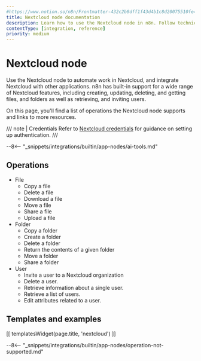 ```yaml
---
#https://www.notion.so/n8n/Frontmatter-432c2b8dff1f43d4b1c8d20075510fe4
title: Nextcloud node documentation
description: Learn how to use the Nextcloud node in n8n. Follow technical documentation to integrate Nextcloud node into your workflows.
contentType: [integration, reference]
priority: medium
---
```


# Nextcloud node

Use the Nextcloud node to automate work in Nextcloud, and integrate Nextcloud with other applications. n8n has built-in support for a wide range of Nextcloud features, including creating, updating, deleting, and getting files, and folders as well as retrieving, and inviting users. 

On this page, you'll find a list of operations the Nextcloud node supports and links to more resources.

/// note | Credentials
Refer to [Nextcloud credentials](/integrations/builtin/credentials/nextcloud.md) for guidance on setting up authentication. 
///

--8<-- "_snippets/integrations/builtin/app-nodes/ai-tools.md"

## Operations

* File
    * Copy a file
    * Delete a file
    * Download a file
    * Move a file
    * Share a file
    * Upload a file
* Folder
    * Copy a folder
    * Create a folder
    * Delete a folder
    * Return the contents of a given folder
    * Move a folder
    * Share a folder
* User
    * Invite a user to a Nextcloud organization
    * Delete a user.
    * Retrieve information about a single user.
    * Retrieve a list of users.
    * Edit attributes related to a user.

## Templates and examples

<!-- see https://www.notion.so/n8n/Pull-in-templates-for-the-integrations-pages-37c716837b804d30a33b47475f6e3780 -->
[[ templatesWidget(page.title, 'nextcloud') ]]

--8<-- "_snippets/integrations/builtin/app-nodes/operation-not-supported.md"
